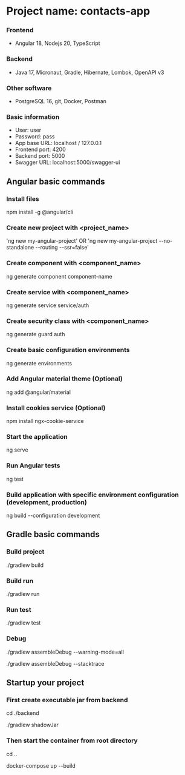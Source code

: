 # Project name: contacts-app

### Frontend

- Angular 18, Nodejs 20, TypeScript

### Backend

- Java 17, Micronaut, Gradle, Hibernate, Lombok, OpenAPI v3

### Other software

- PostgreSQL 16, git, Docker, Postman

### Basic information

- User: user
- Password: pass
- App base URL: localhost / 127.0.0.1
- Frontend port: 4200
- Backend port: 5000
- Swagger URL: localhost:5000/swagger-ui

## Angular basic commands

### Install files
npm install -g @angular/cli

### Create new project with <project_name>

'ng new my-angular-project' OR 'ng new my-angular-project --no-standalone --routing --ssr=false'

### Create component with <component_name>

ng generate component component-name

### Create service with <component_name>

ng generate service service/auth

### Create security class with <component_name>

ng generate guard auth

### Create basic configuration environments

ng generate environments

### Add Angular material theme (Optional)

ng add @angular/material

### Install cookies service (Optional)

npm install ngx-cookie-service

### Start the application

ng serve

### Run Angular tests

ng test

### Build application with specific environment configuration (development, production)

ng build --configuration development

## Gradle basic commands

### Build project

./gradlew build

### Build run

./gradlew run

### Run test

./gradlew test

### Debug

./gradlew assembleDebug  --warning-mode=all

./gradlew assembleDebug  --stacktrace

## Startup your project

### First create executable jar from backend

cd ./backend

./gradlew shadowJar

### Then start the container from root directory

cd ..

docker-compose up --build
